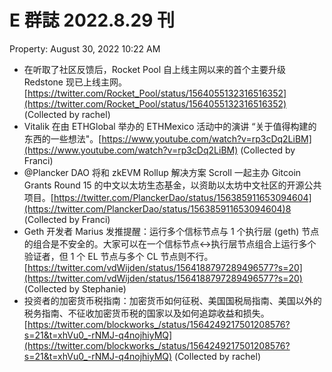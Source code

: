 # E 群誌 2022.8.29 刊

Property: August 30, 2022 10:22 AM

- 在听取了社区反馈后，Rocket Pool 自上线主网以来的首个主要升级 Redstone 现已上线主网。[https://twitter.com/Rocket_Pool/status/1564055132316516352](https://twitter.com/Rocket_Pool/status/1564055132316516352) (Collected by rachel)
- Vitalik 在由 ETHGlobal 举办的 ETHMexico 活动中的演讲 “关于值得构建的东西的一些想法"。[https://www.youtube.com/watch?v=rp3cDq2LiBM](https://www.youtube.com/watch?v=rp3cDq2LiBM) (Collected by Franci)
- @Plancker DAO 将和 zkEVM Rollup 解决方案 Scroll 一起主办 Gitcoin Grants Round 15 的中文以太坊生态基金，以资助以太坊中文社区的开源公共项目。[https://twitter.com/PlanckerDao/status/156385911653094604](https://twitter.com/PlanckerDao/status/156385911653094604)8 (Collected by Franci)
- Geth 开发者 Marius 发推提醒：运行多个信标节点与 1 个执行层 (geth) 节点的组合是不安全的。大家可以在一个信标节点<->执行层节点组合上运行多个验证者，但 1 个 EL 节点与多个 CL 节点则不行。[https://twitter.com/vdWijden/status/1564188797289496577?s=20](https://twitter.com/vdWijden/status/1564188797289496577?s=20) (Collected by Stephanie)
- 投资者的加密货币税指南：加密货币如何征税、美国国税局指南、美国以外的税务指南、不征收加密货币税的国家以及如何追踪收益和损失。[https://twitter.com/blockworks_/status/1564249217501208576?s=21&t=xhVu0_-rNMJ-q4nojhiyMQ](https://twitter.com/blockworks_/status/1564249217501208576?s=21&t=xhVu0_-rNMJ-q4nojhiyMQ) (Collected by rachel)